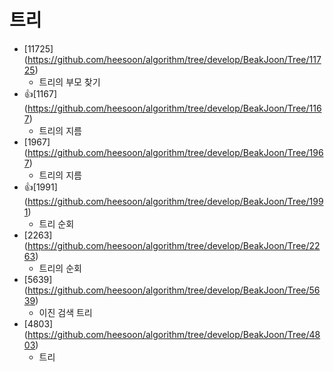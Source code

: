 트리
==========================================================================================
* [11725] (https://github.com/heesoon/algorithm/tree/develop/BeakJoon/Tree/11725)
  * 트리의 부모 찾기
* 👍[1167] (https://github.com/heesoon/algorithm/tree/develop/BeakJoon/Tree/1167)
  * 트리의 지름
* [1967] (https://github.com/heesoon/algorithm/tree/develop/BeakJoon/Tree/1967)
  * 트리의 지름
* 👍[1991] (https://github.com/heesoon/algorithm/tree/develop/BeakJoon/Tree/1991)
  * 트리 순회
* [2263] (https://github.com/heesoon/algorithm/tree/develop/BeakJoon/Tree/2263)
  * 트리의 순회
* [5639] (https://github.com/heesoon/algorithm/tree/develop/BeakJoon/Tree/5639)
  * 이진 검색 트리
* [4803] (https://github.com/heesoon/algorithm/tree/develop/BeakJoon/Tree/4803)
  * 트리